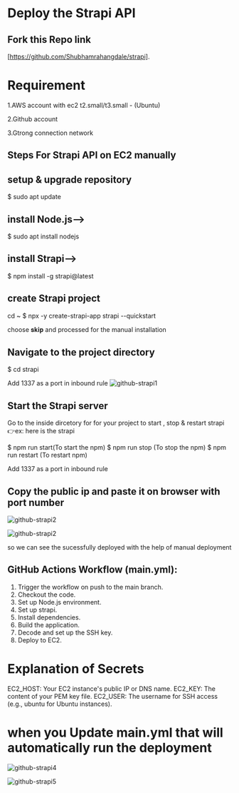# Deploy the Strapi API

## Fork this Repo link
 [https://github.com/Shubhamrahangdale/strapi].

# Requirement 
1.AWS account with ec2 t2.small/t3.small - (Ubuntu)

2.Github account

3.Gtrong connection network

## Steps For Strapi API on EC2 manually 

## setup & upgrade repository

 $ sudo apt update

 ## install Node.js-->  
 
 $ sudo apt install nodejs

## install Strapi--> 

 $ npm install -g strapi@latest

## create Strapi project
cd ~ 
$ npx -y create-strapi-app strapi --quickstart

choose 𝐬𝐤𝐢𝐩 and processed for the manual installation
 
## Navigate to the project directory

$ cd strapi

Add 1337 as a port in inbound rule
![github-strapi1](https://github.com/Shubhamrahangdale/strapi/assets/102543960/4c5d2188-b092-402d-8653-3c0dc845afc0)


## Start the Strapi server

Go to the inside dircetory for for your project to start , stop & restart strapi 👉ex: here is the strapi

$ npm run start(To start the npm)
$ npm run stop (To stop the npm)
$ npm run restart (To restart npm)

Add 1337 as a port in inbound rule 


## Copy the public ip and paste it on browser with port number

![github-strapi2](https://github.com/Shubhamrahangdale/strapi/assets/102543960/c73d655a-0567-4cb0-a35a-692f6573d30e)

![github-strapi2](https://github.com/Shubhamrahangdale/strapi/assets/102543960/4e2abce5-c440-4aa2-bca5-30df7cad1089)

so we  can see the sucessfully deployed with the help of manual deployment

## GitHub Actions Workflow (main.yml):

1. Trigger the workflow on push to the main branch.
2. Checkout the code.
3. Set up Node.js environment.
4. Set up strapi.
5. Install dependencies.
6. Build the application.
7. Decode and set up the SSH key.
8. Deploy to EC2.

# Explanation of Secrets

EC2_HOST: Your EC2 instance's public IP or DNS name.
EC2_KEY: The content of your PEM key file.
EC2_USER: The username for SSH access (e.g., ubuntu for Ubuntu instances).


# when you Update main.yml that will automatically run the deployment 


![github-strapi4](https://github.com/Shubhamrahangdale/strapi/assets/102543960/bc29591c-6f72-47dc-9154-3b8a99fb69ab)

![github-strapi5](https://github.com/Shubhamrahangdale/strapi/assets/102543960/372e1efb-00d3-4f1c-b5fa-d428d11a104c)





